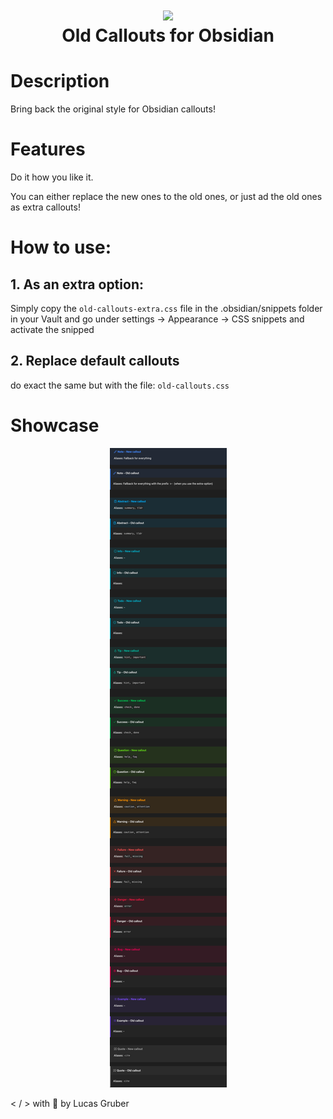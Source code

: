<div align="center">
  <h1> <img src="https://i.redd.it/r3qk7csmi3z61.png" width="80px">
  <br/>
    Old Callouts for Obsidian
  </h1>
</div>

# Description

Bring back the original style for Obsidian callouts!

# Features

Do it how you like it.

You can either replace the new ones to the old ones, or just ad the old ones as extra callouts!

# How to use:

## 1. As an extra option:

Simply copy the `old-callouts-extra.css` file in the .obsidian/snippets folder in your Vault and go under settings -> Appearance -> CSS snippets and activate the snipped

## 2. Replace default callouts

do exact the same but with the file: `old-callouts.css`

# Showcase

<div align="center">
  <img src="./.media/comparison.png">
</div>

< / > with 💛 by Lucas Gruber

